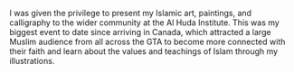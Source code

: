 I was given the privilege to present my Islamic art, paintings, and calligraphy to the wider community at the Al Huda Institute. This was my biggest event to date since arriving in Canada, which attracted a large Muslim audience from all across the GTA to become more connected with their faith and learn about the values and teachings of Islam through my illustrations. 
